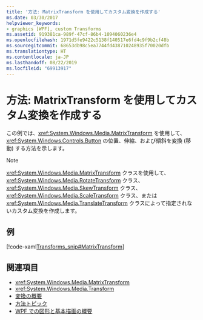 ```yaml
---
title: '方法: MatrixTransform を使用してカスタム変換を作成する'
ms.date: 03/30/2017
helpviewer_keywords:
- graphics [WPF], custom Transforms
ms.assetid: 919381ca-989f-47cf-86b4-1094060236e4
ms.openlocfilehash: 1971d5fe9422c5138f140517e6fd4c9f9b2cf48b
ms.sourcegitcommit: 68653db98c5ea7744fd438710248935f70020dfb
ms.translationtype: HT
ms.contentlocale: ja-JP
ms.lasthandoff: 08/22/2019
ms.locfileid: "69913917"
---
```

# <a name="how-to-use-a-matrixtransform-to-create-custom-transforms"></a>方法: MatrixTransform を使用してカスタム変換を作成する
この例では、<xref:System.Windows.Media.MatrixTransform> を使用して、<xref:System.Windows.Controls.Button> の位置、伸縮、および傾斜を変換 (移動) する方法を示します。  
  
> [!NOTE]
> <xref:System.Windows.Media.MatrixTransform> クラスを使用して、<xref:System.Windows.Media.RotateTransform> クラス、<xref:System.Windows.Media.SkewTransform> クラス、<xref:System.Windows.Media.ScaleTransform> クラス、または <xref:System.Windows.Media.TranslateTransform> クラスによって指定されないカスタム変換を作成します。  
  
## <a name="example"></a>例  
 [!code-xaml[Transforms_snip#MatrixTransform](~/samples/snippets/csharp/VS_Snippets_Wpf/Transforms_snip/CS/MatrixTransformExample.xaml#matrixtransform)]  
  
## <a name="see-also"></a>関連項目

- <xref:System.Windows.Media.MatrixTransform>
- <xref:System.Windows.Media.Transform>
- [変換の概要](transforms-overview.md)
- [方法トピック](transformations-how-to-topics.md)
- [WPF での図形と基本描画の概要](shapes-and-basic-drawing-in-wpf-overview.md)
